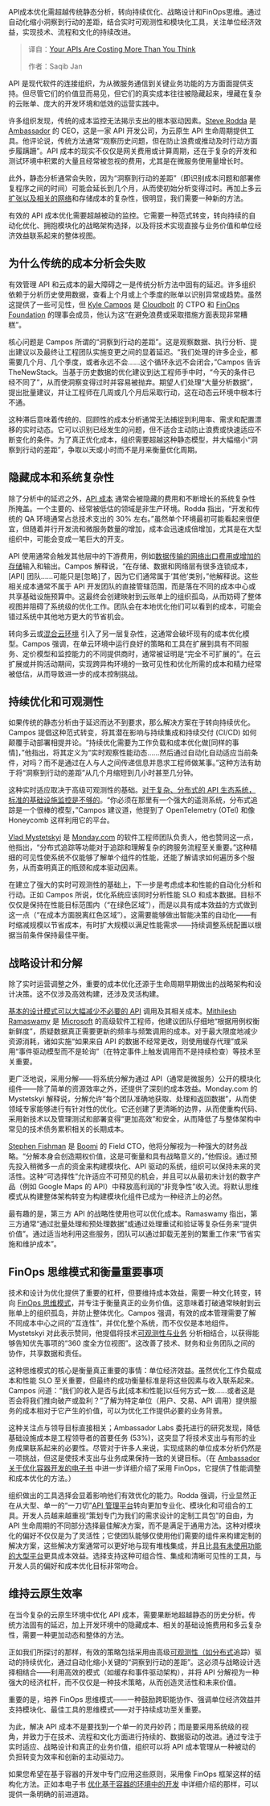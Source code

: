 <!--
title: API成本黑洞：你所忽略的隐性支出
cover: https://cdn.thenewstack.io/media/2025/09/5b019691-dennis-irorere-yvb-g4g8uj8-unsplash-scaled.jpg
summary: API成本优化需超越传统静态分析，转向持续优化、战略设计和FinOps思维。通过自动化缩小洞察到行动的差距，结合实时可观测性和模块化工具，关注单位经济效益，实现技术、流程和文化的持续改进。
-->

API成本优化需超越传统静态分析，转向持续优化、战略设计和FinOps思维。通过自动化缩小洞察到行动的差距，结合实时可观测性和模块化工具，关注单位经济效益，实现技术、流程和文化的持续改进。

> 译自：[Your APIs Are Costing More Than You Think](https://thenewstack.io/your-apis-are-costing-more-than-you-think/)
> 
> 作者：Saqib Jan

API 是现代软件的连接组织，为从微服务通信到关键业务功能的方方面面提供支持。但尽管它们的价值显而易见，但它们的真实成本往往被隐藏起来，埋藏在复杂的云账单、庞大的开发环境和低效的运营实践中。

许多组织发现，传统的成本监控无法揭示支出的根本驱动因素。[Steve Rodda](https://www.linkedin.com/in/steverodda/) 是 [Ambassador](https://www.getambassador.io/) 的 CEO，这是一家 API 开发公司，为云原生 API 生命周期提供工具。他评论说，传统方法通常“观察历史问题，但在防止浪费或推动及时行动方面步履蹒跚”。API 成本的现实不仅仅是网关费用或计算周期，还在于复杂的开发和测试环境中积累的大量且经常被忽视的费用，尤其是在微服务使用量增长时。

此外，静态分析通常会失败，因为“洞察到行动的差距”（即识别成本问题和部署修复程序之间的时间）可能会延长到几个月，从而使初始分析变得过时。再加上多云[扩张以及相关的网络](https://thenewstack.io/thwart-ops-sprawl-with-a-unified-data-plane/)和存储成本的复杂性，很明显，我们需要一种新的方法。

有效的 API 成本优化需要超越被动的监控。它需要一种范式转变，转向持续的自动化优化、拥抱模块化的战略架构选择，以及将技术实现直接与业务价值和单位经济效益联系起来的整体视图。

## 为什么传统的成本分析会失败

有效管理 API 和云成本的最大障碍之一是传统分析方法中固有的延迟。许多组织依赖于分析历史使用数据，查看上个月或上个季度的账单以识别异常或趋势。虽然这提供了一些可见性，但 [Kyle Campos](https://www.linkedin.com/in/kylecampos) 是 [Cloudbolt](https://www.cloudbolt.io/) 的 CTPO 和 [FinOps Foundation](https://www.finops.org/) 的理事会成员，他认为这“在避免浪费或采取措施方面表现非常糟糕”。

核心问题是 Campos 所谓的“洞察到行动的差距”。这是观察数据、执行分析、提出建议以及最终让工程团队实施变更之间的显着延迟。“我们处理的许多企业，都需要几个月、几个季度，或者永远不会……这个循环永远不会闭合，”Campos 告诉 TheNewStack。当基于历史数据的优化建议到达工程师手中时，“今天的条件已经不同了”，从而使洞察变得过时并容易被抛弃。期望人们处理“大量分析数据”，提出批量建议，并让工程师在几周或几个月后采取行动，这在动态云环境中根本行不通。

这种滞后意味着传统的、回顾性的成本分析通常无法捕捉到利用率、需求和配置漂移的实时动态。它可以识别已经发生的问题，但不适合主动防止浪费或快速适应不断变化的条件。为了真正优化成本，组织需要超越这种静态模型，并大幅缩小“洞察到行动的差距”，争取以天或小时而不是月来衡量优化周期。

## 隐藏成本和系统复杂性

除了‌分析中的延迟之外，[API 成本](https://thenewstack.io/your-whole-org-must-care-about-api-costs/) 通常会被隐藏的费用和不断增长的系统复杂性所掩盖。一个主要的、经常被低估的领域是非生产环境。Rodda 指出，“开发和传统的 QA 环境通常占总技术支出的 30% 左右。”虽然单个环境最初可能看起来很便宜，但随着并行开发流和微服务数量的增加，成本会迅速成倍增加，尤其是在大型组织中，可能会变成一笔巨大的开支。

API 使用通常会触发其他层中的下游费用，例如[数据传输的网络出口费用或增加的存储](https://thenewstack.io/nvme-of-substantially-reduces-data-access-latency/)输入和输出。Campos 解释说，“在存储、数据和网络层有很多连锁成本，[API] 团队……可能只是[忽略]了，因为它们通常属于‘其他’类别，”他解释说。这些相关成本通常不属于 API 开发团队的直接管辖范围，而是落在不同的成本中心或共享基础设施预算中。这最终会创建映射到云账单上的组织孤岛，从而妨碍了整体视图并阻碍了系统级的优化工作。团队会在本地优化他们可以看到的成本，可能会错过系统中其他地方更大的节省机会。

转向多云或[混合云环境](https://thenewstack.io/kubernetes-applications-for-multicloud-hybrid-cloud-environs/) 引入了另一层复杂性，这通常会破坏现有的成本优化模型。Campos 强调，在单云环境中运行良好的策略和工具在扩展到具有不同服务、定价模型和监控能力的不同提供商时，通常被证明是“完全不可扩展的”。在云扩展或并购活动期间，实现跨异构环境的一致可见性和优化所需的成本和精力经常被低估，从而导致进一步的成本控制挑战。

## 持续优化和可观测性

如果传统的静态分析由于延迟而达不到要求，那么解决方案在于转向持续优化。Campos 提倡这种范式转变，将其潜在影响与持续集成和持续交付 (CI/CD) 如何颠覆手动部署相提并论。“持续优化需要为工作负载和成本优化做[同样的事情]，”他指出，将其定义为“实时观察性能动态……然后通过自动化自动适应当前条件，对吗？而不是通过在人与人之间传递信息并恳求工程师做某事。”这种方法有助于将“洞察到行动的差距”从几个月缩短到几小时甚至几分钟。

这种实时适应取决于高级可观测性的基础。[对于复杂、分布式的 API 生态系统，标准的基础设施监控是不够的](https://thenewstack.io/api-observability-with-opentelemetry-istio-and-skywalking/)。“你必须在那里有一个强大的遥测系统，分布式追踪是一个很棒的模型，”Campos 建议道，他提到了 OpenTelemetry (OTel) 和像 Honeycomb 这样利用它的平台。

[Vlad Mystetskyi](https://www.linkedin.com/in/vlad-mystetskyi-b3413941/) 是 [Monday.com](http://monday.com) 的软件工程师团队负责人，他也赞同这一点，他指出，“分布式追踪等功能对于追踪和理解复杂的跨服务流程至关重要。”这种精细的可见性使系统不仅能够了解单个组件的性能，还能了解请求如何遍历多个服务，从而查明真正的瓶颈和成本驱动因素。

在建立了强大的实时可观测性的基础上，下一步是考虑成本和性能的自动化分析和行动。正如 Campos 所说，优化系统应该同时分析性能 SLO 和成本数据。目标不仅仅是保持在性能目标范围内（“在绿色区域”），而是以具有成本效益的方式做到这一点（“在成本方面脱离红色区域”）。这需要能够做出智能决策的自动化——有时缩减规模以节省成本，有时扩大规模以满足性能需求——持续调整系统配置以根据当前条件保持最佳平衡。

## 战略设计和分解

除了实时运营调整之外，重要的成本优化还源于生命周期早期做出的战略架构和设计决策。这不仅涉及高效构建，还涉及灵活构建。

[基本的设计模式可以大幅减少不必要的 API](https://thenewstack.io/the-fundamentals-of-data-api-design/) 调用及其相关成本。[Mithilesh Ramaswamy](https://www.linkedin.com/in/mitr/) 是 [Microsoft](https://www.microsoft.com/) 的高级软件工程师，他建议团队仔细地“根据用例权衡新鲜度”，质疑数据真正需要更新的频率与频繁调用的成本。对于最大限度地减少资源消耗，诸如实施“如果来自 API 的数据不经常更改，则使用缓存代理”或采用“事件驱动模型而不是轮询”（在特定事件上触发调用而不是持续检查）等技术至关重要。

更广泛地说，采用分解——将系统分解为通过 API（通常是微服务）公开的模块化组件——除了简单的资源效率之外，还提供了深刻的成本效益。Monday.com 的 Mystetskyi 解释说，分解允许“每个团队准确地获取、处理和返回数据”，从而使领域专家能够进行有针对性的优化。它还创建了更清晰的边界，从而使重构代码、采用新技术以及管理测试和部署变得“更加高效”和安全，从而降低了与整体架构中常见的技术债务累积相关的长期成本。

[Stephen Fishman](https://www.linkedin.com/in/stephenhfishman/) 是 [Boomi](https://boomi.com/) 的 Field CTO，他将分解视为一种强大的财务战略。“分解本身会创造期权价值，这是可衡量和具有战略意义的，”他假设。通过预先投入稍微多一点的资金来构建模块化、API 驱动的系统，组织可以保持未来的灵活性。这种“可选择性”允许适应不可预见的机会，并且可以从最初未计划的数字产品（例如 Google Maps 的 API）中释放高利润的“非竞争性”收入流。将默认思维模式从构建整体架构转变为构建模块化组件已成为一种经济上的必然。

最有趣的是，第三方 API 的战略性使用也可以优化成本。Ramaswamy 指出，第三方通常“通过批量处理和预处理数据”或通过处理重试和验证等复杂任务来“提供价值”。通过适当地利用这些服务，团队可以通过卸载无差别的繁重工作来“节省实施和维护成本”。

## FinOps 思维模式和衡量重要事项

技术和设计为优化提供了重要的杠杆，但要维持成本效益，需要一种文化转变，转向 [FinOps 思维模式](https://optimizing.cloud/building-a-true-finops-mindset-for-cloud-success/)，并专注于衡量真正的业务价值。这意味着打破通常映射到云账单上的组织孤岛，并防止整体优化。Campos 强调，有效的成本管理需要了解不同成本中心之间的“互连性”，并优化整个系统，而不仅仅是本地组件。Mystetskyi 对此表示赞同，他提倡将技术[可观测性与业务](https://thenewstack.io/observability-is-not-observability-when-it-comes-to-business-kpis/) 分析相结合，以获得能够告知优先事项的“360 度全方位视图”。这改善了技术、财务和业务团队之间的协作，共享数据和责任。

这种思维模式的核心是衡量真正重要的事情：单位经济效益。虽然优化工作负载成本和性能 SLO 至关重要，但最终的成功衡量标准是将这些因素与收入联系起来。Campos 问道：“我们的收入是否与此[成本和性能]以任何方式一致……或者这是否会将我们推向破产或盈利？”了解为特定单位（用户、交易、API 调用）提供服务的成本相对于它产生的价值，可以为优化工作提供必要的业务背景。

这种关注点与领导目标直接相关；Ambassador Labs 委托进行的研究发现，降低基础设施成本是工程领导者的首要任务 (53%)，这突显了将技术支出与有形的业务成果联系起来的必要性。尽管对于许多人来说，实现成熟的单位成本分析仍然是一项挑战，但这是使技术支出与业务成果保持一致的关键目标。（在 [Ambassador 关于优化容器开发的电子书](https://www.getambassador.io/resources/optimize-development-container-environments) 中进一步详细介绍了采用 FinOps，它提供了性能调整和成本优化的方法。）

组织做出的工具选择会显着影响他们有效优化的能力。Rodda 强调，行业显然正在从大型、单一的“一刀切”[API 管理平台](https://thenewstack.io/api-governance-and-developer-experience-in-a-developer-portal/)转向更加专业化、模块化和可组合的工具。开发人员越来越重视“策划专门为我们的需求设计的定制工具包”的自由，为 API 生命周期的不同部分选择最佳解决方案，而不是满足于通用方法。这种对模块化的偏好不仅仅是为了灵活性；它使团队能够仅使用他们需要的组件来构建定制的解决方案，这些解决方案通常可以更好地与现有堆栈集成，并且比[具有未使用功能的大型平台](https://thenewstack.io/what-is-a-large-language-model/)更具成本效益。选择支持这种可组合性、集成和清晰可见性的工具，与开发人员的偏好和成本优化目标非常吻合。

## 维持云原生效率

在当今复杂的云原生环境中优化 API 成本，需要果断地超越静态的历史分析。传统方法固有的延迟，加上开发环境中的隐藏成本、相关的基础设施费用和多云复杂性，需要一种更加动态和整体的方法。

正如我们所探讨的那样，有效的策略包括采用由高级[可观测性（如分布式](https://thenewstack.io/fluent-bit-a-specialized-event-capture-and-distribution-tool/)追踪）驱动的持续优化，通过自动化缩小关键的“洞察到行动的差距”。这必须与战略设计选择相结合——利用高效的模式（如缓存和事件驱动架构），并将 API 分解视为一种强大的经济杠杆，而不仅仅是一种技术策略，从而创造灵活性和未来价值。

重要的是，培养 FinOps 思维模式——一种鼓励跨职能协作、强调单位经济效益并支持模块化、最佳工具的思维模式——对于持续成功至关重要。

为此，解决 API 成本不是要找到一个单一的灵丹妙药；而是要采用系统级的视角，并致力于在技术、流程和文化方面进行持续的、数据驱动的改进。通过专注于实时适应、战略设计和真正的业务价值，组织可以将 API 成本管理从一种被动的负担转变为效率和创新的主动驱动力。

如果您希望在基于容器的开发中专门应用这些原则，采用像 FinOps 框架这样的结构化方法。正如本电子书 [优化基于容器的环境中的开发](https://www.getambassador.io/resources/optimize-development-container-environments) 中详细介绍的那样，可以提供一条明确的前进道路。
